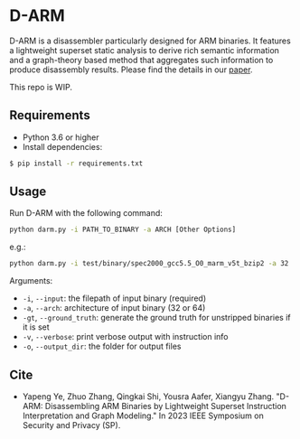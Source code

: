 # D-ARM

D-ARM is a disassembler particularly designed for ARM binaries. It features a lightweight superset static analysis to derive rich semantic information and a graph-theory based method that aggregates such information to produce disassembly results. 
Please find the details in our [paper](https://www.cs.purdue.edu/homes/ye203/pub/SP23.pdf).

This repo is WIP. 

## Requirements
- Python 3.6 or higher
- Install dependencies:
```bash
$ pip install -r requirements.txt
```

## Usage
Run D-ARM with the following command:
```bash
python darm.py -i PATH_TO_BINARY -a ARCH [Other Options]
```
e.g.:
```bash
python darm.py -i test/binary/spec2000_gcc5.5_O0_marm_v5t_bzip2 -a 32
```
Arguments:
- `-i`, `--input`: the filepath of input binary (required)
- `-a`, `--arch`: architecture of input binary (32 or 64)
- `-gt`, `--ground_truth`: generate the ground truth for unstripped binaries if it is set
- `-v`, `--verbose`: print verbose output with instruction info
- `-o`, `--output_dir`: the folder for output files


## Cite
+ Yapeng Ye, Zhuo Zhang, Qingkai Shi, Yousra Aafer, Xiangyu Zhang. "D-ARM: Disassembling ARM Binaries by Lightweight Superset Instruction Interpretation and Graph Modeling." In 2023 IEEE Symposium on Security and Privacy (SP).